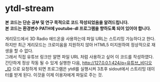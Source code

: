 # ytdl-stream

__본 코드는 단순 공부 및 연구 목적으로 코드 작성되었음을 알려드립니다.__    
__본 코드는 환경변수 PATH에 youtube-dl 프로그램을 향하도록 되어 있어야 합니다.__

게리모드에서 3D Radio 애드온을 사용하는데 파일 URL는 스트리밍 가능하다고 한다. 하지만 최근 게리모드는 크로미움을 지원하지 않아 HTML5 미지원하여 정상적으로 재생을 할 수 없다.    
그래서 직접 유튜브 링크만 알면 파일 URL 처럼 사용하고 싶어 이 코드를 작성하였다.
<br>
간단하게 정상 작동 될 수 있게 실행한 다음, http://127.0.0.1:424/q=유튜브_비디오_ID 으로 요청하게 되면 프로그램은 ytdl를 실행시켜 3초후 sidout에서 스트리밍 데이터를 받게 된다. 이것을 이제 이용자에게 파일로 주는 것.
